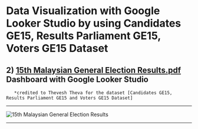 # Data Visualization with Google Looker Studio by using Candidates GE15, Results Parliament GE15, Voters GE15 Dataset

## 2) [15th Malaysian General Election Results.pdf](https://github.com/AkmalBedrulzaman/AkmalBedrulzaman-Portfolio/files/10385645/15th.Malaysian.General.Election.Results.pdf) Dashboard with Google Looker Studio

       *credited to Thevesh Theva for the dataset [Candidates GE15, Results Parliament GE15 and Voters GE15 Dataset]

---

![15th Malaysian General Election Results](https://user-images.githubusercontent.com/120476824/211631024-6ee990d1-11b3-4ab0-83d4-25a838eb4b29.jpg)

---
